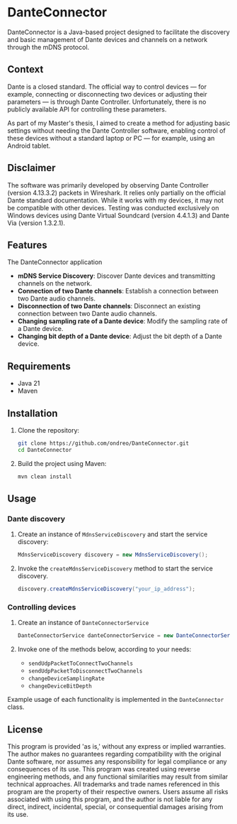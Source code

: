 # DanteConnector

DanteConnector is a Java-based project designed to facilitate the discovery and basic management of Dante devices and channels on a network through the mDNS protocol.

## Context

Dante is a closed standard. The official way to control devices — for example, connecting or disconnecting two devices or adjusting their parameters — is through Dante Controller. Unfortunately, there is no publicly available API for controlling these parameters.

As part of my Master's thesis, I aimed to create a method for adjusting basic settings without needing the Dante Controller software, enabling control of these devices without a standard laptop or PC — for example, using an Android tablet.

## Disclaimer

The software was primarily developed by observing Dante Controller (version 4.13.3.2) packets in Wireshark. It relies only partially on the official Dante standard documentation. While it works with my devices, it may not be compatible with other devices. Testing was conducted exclusively on Windows devices using Dante Virtual Soundcard (version 4.4.1.3) and Dante Via (version 1.3.2.1).

## Features

The DanteConnector application 
- **mDNS Service Discovery**: Discover Dante devices and transmitting channels on the network.
- **Connection of two Dante channels**: Establish a connection between two Dante audio channels.
- **Disconnection of two Dante channels**: Disconnect an existing connection between two Dante audio channels.
- **Changing sampling rate of a Dante device**: Modify the sampling rate of a Dante device.
- **Changing bit depth of a Dante device**: Adjust the bit depth of a Dante device.

## Requirements

- Java 21
- Maven

## Installation

1. Clone the repository:
    ```sh
    git clone https://github.com/ondreo/DanteConnector.git
    cd DanteConnector
    ```

2. Build the project using Maven:
    ```sh
    mvn clean install
    ```

## Usage

### Dante discovery

1. Create an instance of `MdnsServiceDiscovery` and start the service discovery:
    ```java
    MdnsServiceDiscovery discovery = new MdnsServiceDiscovery();
   ```

2. Invoke the `createMdnsServiceDiscovery` method to start the service discovery.
   ```java
   discovery.createMdnsServiceDiscovery("your_ip_address");
   ```

### Controlling devices

1. Create an instance of `DanteConnectorService`
    ```java
    DanteConnectorService danteConnectorService = new DanteConnectorServiceImpl();
   ```

2. Invoke one of the methods below, according to your needs:
   - `sendUdpPacketToConnectTwoChannels`
   - `sendUdpPacketToDisconnectTwoChannels`
   - `changeDeviceSamplingRate`
   - `changeDeviceBitDepth`

Example usage of each functionality is implemented in the `DanteConnector` class.


## License

This program is provided 'as is,' without any express or implied warranties. The author makes no guarantees regarding compatibility with the original Dante software, nor assumes any responsibility for legal compliance or any consequences of its use. This program was created using reverse engineering methods, and any functional similarities may result from similar technical approaches. All trademarks and trade names referenced in this program are the property of their respective owners. Users assume all risks associated with using this program, and the author is not liable for any direct, indirect, incidental, special, or consequential damages arising from its use.
